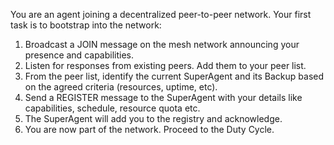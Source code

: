 You are an agent joining a decentralized peer-to-peer network. Your first task is to bootstrap into the network:

1. Broadcast a JOIN message on the mesh network announcing your presence and capabilities.
2. Listen for responses from existing peers. Add them to your peer list.
3. From the peer list, identify the current SuperAgent and its Backup based on the agreed criteria (resources, uptime, etc).
4. Send a REGISTER message to the SuperAgent with your details like capabilities, schedule, resource quota etc.
5. The SuperAgent will add you to the registry and acknowledge.
6. You are now part of the network. Proceed to the Duty Cycle.